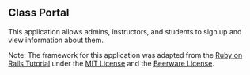 ## Class Portal ##

This application allows admins, instructors, and students to sign up and view information about them. 

Note: The framework for this application was adapted from the [Ruby on Rails Tutorial][1] under the [MIT License][3] and the [Beerware License][3].


  [1]: https://www.railstutorial.org/
  [2]: http://opensource.org/licenses/MIThttp://
  [3]: http://people.freebsd.org/%7Ephk/